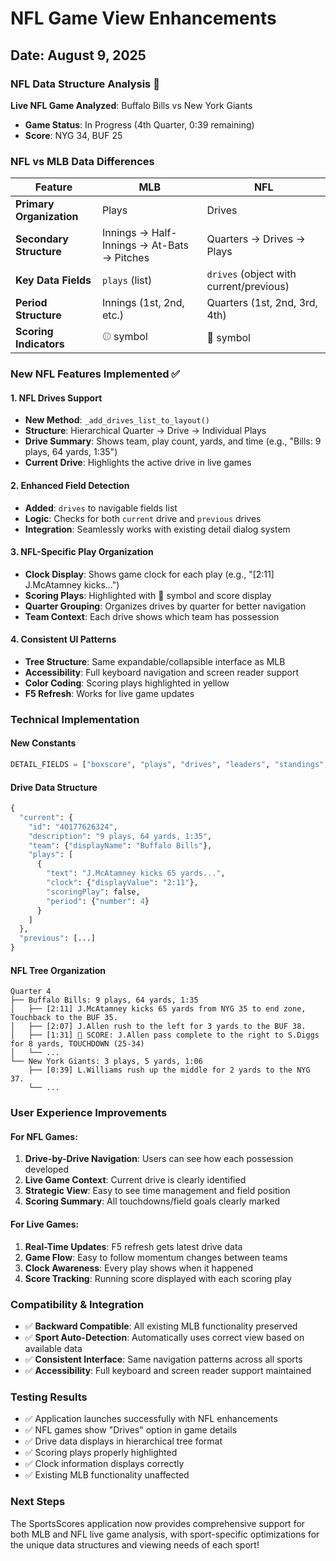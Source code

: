 # NFL Game View Enhancements

## Date: August 9, 2025

### NFL Data Structure Analysis 🏈

**Live NFL Game Analyzed**: Buffalo Bills vs New York Giants
- **Game Status**: In Progress (4th Quarter, 0:39 remaining)
- **Score**: NYG 34, BUF 25

### NFL vs MLB Data Differences

| Feature | MLB | NFL |
|---------|-----|-----|
| **Primary Organization** | Plays | Drives |
| **Secondary Structure** | Innings → Half-Innings → At-Bats → Pitches | Quarters → Drives → Plays |
| **Key Data Fields** | `plays` (list) | `drives` (object with current/previous) |
| **Period Structure** | Innings (1st, 2nd, etc.) | Quarters (1st, 2nd, 3rd, 4th) |
| **Scoring Indicators** | ⚾ symbol | 🏈 symbol |

### New NFL Features Implemented ✅

#### 1. **NFL Drives Support**
- **New Method**: `_add_drives_list_to_layout()`
- **Structure**: Hierarchical Quarter → Drive → Individual Plays
- **Drive Summary**: Shows team, play count, yards, and time (e.g., "Bills: 9 plays, 64 yards, 1:35")
- **Current Drive**: Highlights the active drive in live games

#### 2. **Enhanced Field Detection**
- **Added**: `drives` to navigable fields list
- **Logic**: Checks for both `current` drive and `previous` drives
- **Integration**: Seamlessly works with existing detail dialog system

#### 3. **NFL-Specific Play Organization**
- **Clock Display**: Shows game clock for each play (e.g., "[2:11] J.McAtamney kicks...")
- **Scoring Plays**: Highlighted with 🏈 symbol and score display
- **Quarter Grouping**: Organizes drives by quarter for better navigation
- **Team Context**: Each drive shows which team has possession

#### 4. **Consistent UI Patterns**
- **Tree Structure**: Same expandable/collapsible interface as MLB
- **Accessibility**: Full keyboard navigation and screen reader support
- **Color Coding**: Scoring plays highlighted in yellow
- **F5 Refresh**: Works for live game updates

### Technical Implementation

#### New Constants
```python
DETAIL_FIELDS = ["boxscore", "plays", "drives", "leaders", "standings", "odds", "injuries", "broadcasts", "news", "gameInfo"]
```

#### Drive Data Structure
```python
{
  "current": {
    "id": "40177626324",
    "description": "9 plays, 64 yards, 1:35",
    "team": {"displayName": "Buffalo Bills"},
    "plays": [
      {
        "text": "J.McAtamney kicks 65 yards...",
        "clock": {"displayValue": "2:11"},
        "scoringPlay": false,
        "period": {"number": 4}
      }
    ]
  },
  "previous": [...]
}
```

#### NFL Tree Organization
```
Quarter 4
├── Buffalo Bills: 9 plays, 64 yards, 1:35
│   ├── [2:11] J.McAtamney kicks 65 yards from NYG 35 to end zone, Touchback to the BUF 35.
│   ├── [2:07] J.Allen rush to the left for 3 yards to the BUF 38.
│   ├── [1:31] 🏈 SCORE: J.Allen pass complete to the right to S.Diggs for 8 yards, TOUCHDOWN (25-34)
│   └── ...
└── New York Giants: 3 plays, 5 yards, 1:06
    ├── [0:39] L.Williams rush up the middle for 2 yards to the NYG 37.
    └── ...
```

### User Experience Improvements

#### For NFL Games:
1. **Drive-by-Drive Navigation**: Users can see how each possession developed
2. **Live Game Context**: Current drive is clearly identified
3. **Strategic View**: Easy to see time management and field position
4. **Scoring Summary**: All touchdowns/field goals clearly marked

#### For Live Games:
1. **Real-Time Updates**: F5 refresh gets latest drive data
2. **Game Flow**: Easy to follow momentum changes between teams
3. **Clock Awareness**: Every play shows when it happened
4. **Score Tracking**: Running score displayed with each scoring play

### Compatibility & Integration

- ✅ **Backward Compatible**: All existing MLB functionality preserved
- ✅ **Sport Auto-Detection**: Automatically uses correct view based on available data
- ✅ **Consistent Interface**: Same navigation patterns across all sports
- ✅ **Accessibility**: Full keyboard and screen reader support maintained

### Testing Results

- ✅ Application launches successfully with NFL enhancements
- ✅ NFL games show "Drives" option in game details
- ✅ Drive data displays in hierarchical tree format
- ✅ Scoring plays properly highlighted
- ✅ Clock information displays correctly
- ✅ Existing MLB functionality unaffected

### Next Steps

The SportsScores application now provides comprehensive support for both MLB and NFL live game analysis, with sport-specific optimizations for the unique data structures and viewing needs of each sport!

